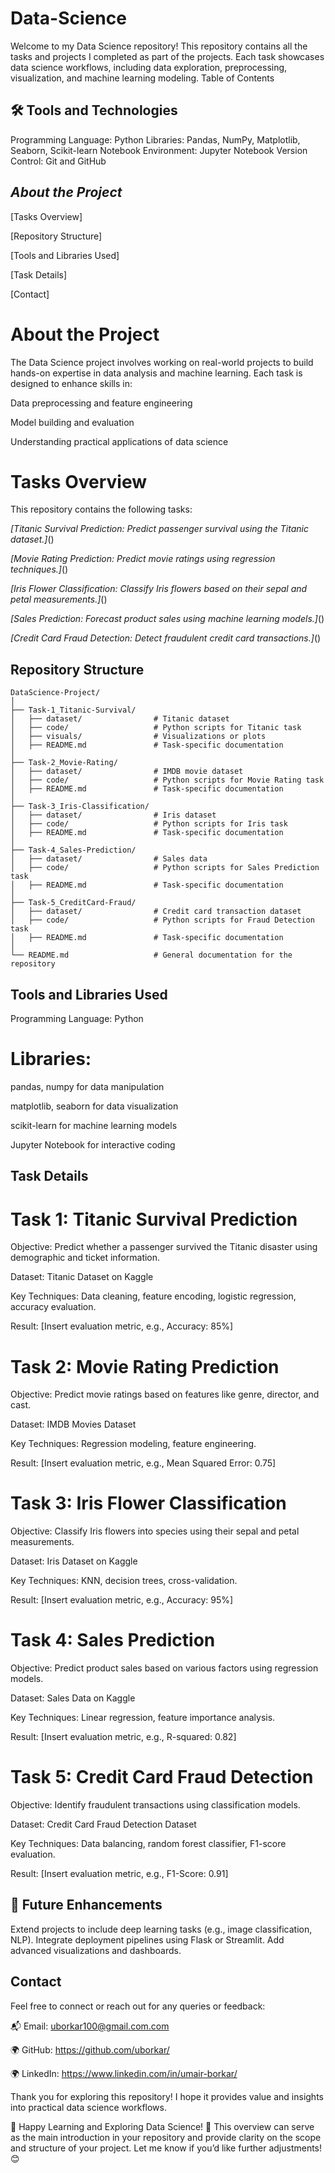 # Data-Science
Welcome to my Data Science repository! This repository contains all the tasks and projects I completed as part of the projects. Each task showcases data science workflows, including data exploration, preprocessing, visualization, and machine learning modeling.
Table of Contents

## 🛠 Tools and Technologies
Programming Language: Python
Libraries: Pandas, NumPy, Matplotlib, Seaborn, Scikit-learn
Notebook Environment: Jupyter Notebook
Version Control: Git and GitHub

## *About the Project*

[Tasks Overview]

[Repository Structure]

[Tools and Libraries Used]

[Task Details]

[Contact]

# About the Project 

The Data Science project involves working on real-world projects to build hands-on expertise in data analysis and machine learning. Each task is designed to enhance skills in:

Data preprocessing and feature engineering

Model building and evaluation

Understanding practical applications of data science

# Tasks Overview

This repository contains the following tasks:

*[Titanic Survival Prediction: Predict passenger survival using the Titanic dataset.]*()

*[Movie Rating Prediction: Predict movie ratings using regression techniques.]*()

*[Iris Flower Classification: Classify Iris flowers based on their sepal and petal measurements.]*()

*[Sales Prediction: Forecast product sales using machine learning models.]*()

*[Credit Card Fraud Detection: Detect fraudulent credit card transactions.]*()

## Repository Structure
```
DataScience-Project/
│
├── Task-1_Titanic-Survival/
│   ├── dataset/                # Titanic dataset
│   ├── code/                   # Python scripts for Titanic task
│   ├── visuals/                # Visualizations or plots
│   ├── README.md               # Task-specific documentation
│
├── Task-2_Movie-Rating/
│   ├── dataset/                # IMDB movie dataset
│   ├── code/                   # Python scripts for Movie Rating task
│   ├── README.md               # Task-specific documentation
│
├── Task-3_Iris-Classification/
│   ├── dataset/                # Iris dataset
│   ├── code/                   # Python scripts for Iris task
│   ├── README.md               # Task-specific documentation
│
├── Task-4_Sales-Prediction/
│   ├── dataset/                # Sales data
│   ├── code/                   # Python scripts for Sales Prediction task
│   ├── README.md               # Task-specific documentation
│
├── Task-5_CreditCard-Fraud/
│   ├── dataset/                # Credit card transaction dataset
│   ├── code/                   # Python scripts for Fraud Detection task
│   ├── README.md               # Task-specific documentation
│
└── README.md                   # General documentation for the repository
```
## Tools and Libraries Used

Programming Language: Python

# Libraries:

pandas, numpy for data manipulation

matplotlib, seaborn for data visualization

scikit-learn for machine learning models

Jupyter Notebook for interactive coding

## Task Details

# Task 1: Titanic Survival Prediction

Objective: Predict whether a passenger survived the Titanic disaster using demographic and ticket information.

Dataset: Titanic Dataset on Kaggle

Key Techniques: Data cleaning, feature encoding, logistic regression, accuracy evaluation.

Result: [Insert evaluation metric, e.g., Accuracy: 85%]

# Task 2: Movie Rating Prediction

Objective: Predict movie ratings based on features like genre, director, and cast.

Dataset: IMDB Movies Dataset

Key Techniques: Regression modeling, feature engineering.

Result: [Insert evaluation metric, e.g., Mean Squared Error: 0.75]

# Task 3: Iris Flower Classification

Objective: Classify Iris flowers into species using their sepal and petal measurements.

Dataset: Iris Dataset on Kaggle

Key Techniques: KNN, decision trees, cross-validation.

Result: [Insert evaluation metric, e.g., Accuracy: 95%]

# Task 4: Sales Prediction

Objective: Predict product sales based on various factors using regression models.

Dataset: Sales Data on Kaggle

Key Techniques: Linear regression, feature importance analysis.

Result: [Insert evaluation metric, e.g., R-squared: 0.82]

# Task 5: Credit Card Fraud Detection

Objective: Identify fraudulent transactions using classification models.

Dataset: Credit Card Fraud Detection Dataset

Key Techniques: Data balancing, random forest classifier, F1-score evaluation.

Result: [Insert evaluation metric, e.g., F1-Score: 0.91]

## 🎯 Future Enhancements
Extend projects to include deep learning tasks (e.g., image classification, NLP).
Integrate deployment pipelines using Flask or Streamlit.
Add advanced visualizations and dashboards.

## Contact

Feel free to connect or reach out for any queries or feedback:

📬 Email: uborkar100@gmail.com.com

🌍 GitHub: https://github.com/uborkar/

🌍 LinkedIn: https://www.linkedin.com/in/umair-borkar/

Thank you for exploring this repository! I hope it provides value and insights into practical data science workflows.

🌟 Happy Learning and Exploring Data Science! 🚀
This overview can serve as the main introduction in your repository and provide clarity on the scope and structure of your project. Let me know if you’d like further adjustments! 😊
